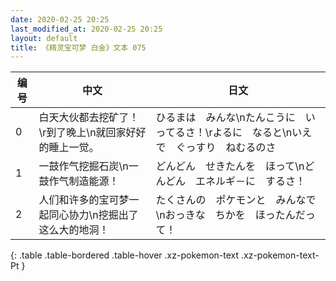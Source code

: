 ```yaml
---
date: 2020-02-25 20:25
last_modified_at: 2020-02-25 20:25
layout: default
title: 《精灵宝可梦 白金》文本 075
---
```

| 编号 | 中文 | 日文 |
| ---- | ---- | ---- |
| 0 | 白天大伙都去挖矿了！\r到了晚上\n就回家好好的睡上一觉。 | ひるまは　みんな\nたんこうに　いってるさ！\rよるに　なると\nいえで　ぐっすり　ねむるのさ |
| 1 | 一鼓作气挖掘石炭\n一鼓作气制造能源！ | どんどん　せきたんを　ほって\nどんどん　エネルギ－に　するさ！ |
| 2 | 人们和许多的宝可梦一起同心协力\n挖掘出了这么大的地洞！ | たくさんの　ポケモンと　みんなで\nおっきな　ちかを　ほったんだって！ |
{: .table .table-bordered .table-hover .xz-pokemon-text .xz-pokemon-text-Pt }
